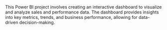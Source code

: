 This Power BI project involves creating an interactive dashboard to visualize and analyze sales and performance data. The dashboard provides insights into key metrics, trends, and business performance, allowing for data-driven decision-making.
